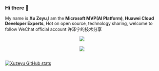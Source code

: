 ### Hi there 👋 
My name is **Xu Zeyu**,I am the **Microsoft MVP(AI Platform)**, **Huawei Cloud Developer Experts**, Hot on open source, technology sharing, welcome to follow WeChat official account 许泽宇的技术分享

<div align="center">
  <img align="center" src="https://github-readme-streak-stats.herokuapp.com/?user=xuzeyu91&theme=dark&hide_border=true" />
</div>
<br>

<div align="center"><img  src="https://github-profile-trophy.vercel.app/?username=xuzeyu91&theme=gruvbox&row=1&column=6&no-frame=true&no-bg=true" /></div>
<br>


[![Xuzeyu GitHub stats](https://github-readme-stats.vercel.app/api?username=xuzeyu91&count_private=true&show_icons=true)](https://github.com/xuzeyu91/github-readme-stats)

